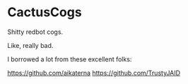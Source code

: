# CactusCogs
Shitty redbot cogs.

Like, really bad.

I borrowed a lot from these excellent folks:

https://github.com/aikaterna
https://github.com/TrustyJAID
